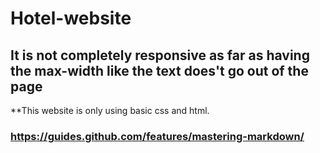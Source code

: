 # Hotel-website
## It is not completely responsive as far as having the max-width like the text does't go out of the page
**This website is only using basic css and html.
### https://guides.github.com/features/mastering-markdown/
